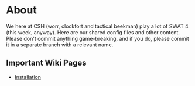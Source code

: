 # About #

We here at CSH (worr, clockfort and tactical beekman) play a lot of SWAT 4 (this week, anyway). Here are our shared config files and other content. Please don't commit anything game-breaking, and if you do, please commit it in a separate branch with a relevant name.

## Important Wiki Pages ##

  * [Installation](Installation.md)